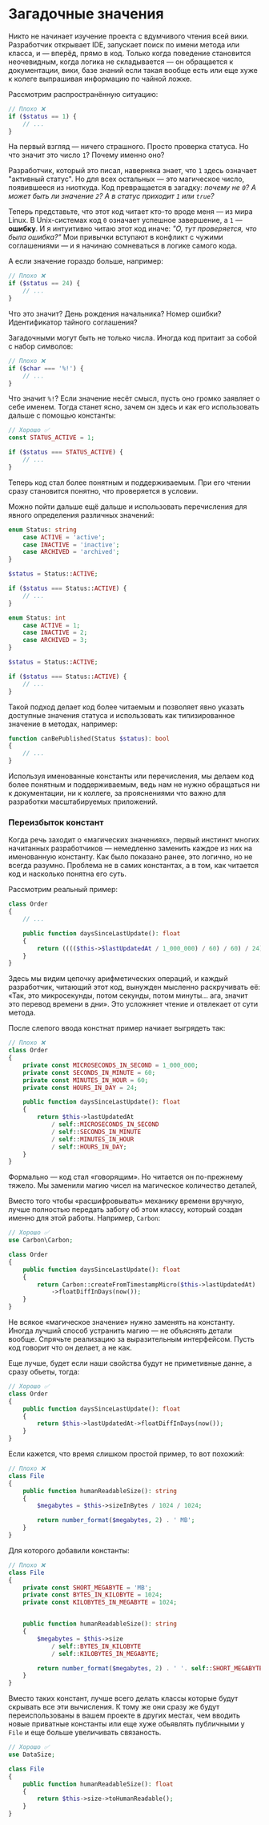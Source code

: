 # Загадочные значения

Никто не начинает изучение проекта с вдумчивого чтения всей вики. 
Разработчик открывает IDE, запускает поиск по имени метода или класса, и — вперёд, прямо в код. 
Только когда поведение становится неочевидным, когда логика не складывается — он обращается к документации, вики, базе знаний если такая вообще есть или еще хуже к колеге выпрашивая информацию по чайной ложке.

Рассмотрим распространённую ситуацию:

```php
// Плохо ❌
if ($status == 1) {
    // ...
}
```

На первый взгляд — ничего страшного. Просто проверка статуса.
Но что значит это число `1`? Почему именно оно?

Разработчик, который это писал, наверняка знает, что `1` здесь означает "активный статус".
Но для всех остальных — это магическое число, появившееся из ниоткуда.
Код превращается в загадку: *почему не `0`? А может быть ли значение `2`? А в статус приходит `1` или `true`?*

Теперь представьте, что этот код читает кто-то вроде меня — из мира Linux.
В Unix-системах код `0` означает успешное завершение, а `1` — **ошибку**.
И я интуитивно читаю этот код иначе: *"О, тут проверяется, что была ошибка?"*
Мои привычки вступают в конфликт с чужими соглашениями — и я начинаю сомневаться в логике самого кода.

А если значение гораздо больше, например:

```php
// Плохо ❌
if ($status == 24) {
    // ...
}
```

Что это значит? День рождения начальника? Номер ошибки? Идентификатор тайного соглашения?

Загадочными могут быть не только числа. Иногда код притаит за собой с набор символов:

```php
// Плохо ❌
if ($char === '%!') {
    // ...
}
```

Что значит `%!`? Если значение несёт смысл, пусть оно громко заявляет о себе именем. Тогда станет ясно, зачем он здесь и как его использовать дальше с помощью константы:

```php
// Хорошо ✅
const STATUS_ACTIVE = 1;

if ($status === STATUS_ACTIVE) {
    // ...
}
```

Теперь код стал более понятным и поддерживаемым. 
При его чтении сразу становится понятно, что проверяется в условии.

Можно пойти дальше ещё дальше и использовать перечисления для явного определения различных значений:

```php
enum Status: string
    case ACTIVE = 'active';
    case INACTIVE = 'inactive';
    case ARCHIVED = 'archived';
}

$status = Status::ACTIVE;

if ($status === Status::ACTIVE) {
    // ...
}
```

```php
enum Status: int
    case ACTIVE = 1;
    case INACTIVE = 2;
    case ARCHIVED = 3;
}

$status = Status::ACTIVE;

if ($status === Status::ACTIVE) {
    // ...
}
```

Такой подход делает код более читаемым и позволяет явно указать доступные значения статуса и использовать как типизированное значение в методах, например:

```php
function canBePublished(Status $status): bool
{
    // ...
}
```

Используя именованные константы или перечисления, мы делаем код более понятным и поддерживаемым, ведь нам не нужно обращаться ни к документации, ни к коллеге, за прояснениями что важно для разработки масштабируемых приложений.


### Переизбыток констант

Когда речь заходит о «магических значениях», первый инстинкт многих начитанных разработчиков — немедленно заменить каждое из них на именованную константу. 
Как было показано ранее, это логично, но не всегда разумно. Проблема не в самих константах, а в том, как читается код и насколько понятна его суть.

Рассмотрим реальный пример:

```php
class Order
{
    // ...

    public function daysSinceLastUpdate(): float
    {
        return (((($this->$lastUpdatedAt / 1_000_000) / 60) / 60) / 24);
    }
}
```

Здесь мы видим цепочку арифметических операций, и каждый разработчик, читающий этот код, вынужден мысленно раскручивать её:
 «Так, это микросекунды, потом секунды, потом минуты... ага, значит это перевод времени в дни». 
Это усложняет чтение и отвлекает от сути метода.


После слепого ввода констнат пример начиает выгрядеть так:
```php
// Плохо ❌
class Order
{
    private const MICROSECONDS_IN_SECOND = 1_000_000;
    private const SECONDS_IN_MINUTE = 60;
    private const MINUTES_IN_HOUR = 60;
    private const HOURS_IN_DAY = 24;

    public function daysSinceLastUpdate(): float
    {
        return $this->lastUpdatedAt
            / self::MICROSECONDS_IN_SECOND
            / self::SECONDS_IN_MINUTE
            / self::MINUTES_IN_HOUR
            / self::HOURS_IN_DAY;
    }
}
```

Формально — код стал «говорящим». Но читается он по-прежнему тяжело. Мы заменили магию чисел на магическое количество деталей,

Вместо того чтобы «расшифровывать» механику времени вручную, лучше полностью передать заботу об этом классу, который создан именно для этой работы. 
Например, `Carbon`:

```php
// Хорошо ✅
use Carbon\Carbon;

class Order
{
    public function daysSinceLastUpdate(): float
    {
        return Carbon::createFromTimestampMicro($this->lastUpdatedAt)
            ->floatDiffInDays(now());
    }
}
```

Не всякое «магическое значение» нужно заменять на константу. Иногда лучший способ устранить магию — не объяснять детали вообще. Спрячьте реализацию за выразительным интерфейсом. Пусть код говорит что он делает, а не как.

Еще лучше, будет если наши свойства будут не приметивные данне, а сразу обьеты, тогда:

```php
// Хорошо ✅
class Order
{
    public function daysSinceLastUpdate(): float
    {
        return $this->lastUpdatedAt->floatDiffInDays(now());
    }
}
```

Если кажется, что время слишком простой пример, то вот похожий:

```php
// Плохо ❌
class File
{
    public function humanReadableSize(): string
    {
        $megabytes = $this->sizeInBytes / 1024 / 1024;

        return number_format($megabytes, 2) . ' MB';
    }
}
```

Для которого добавили константы:


```php
// Плохо ❌
class File
{
    private const SHORT_MEGABYTE = 'MB';
    private const BYTES_IN_KILOBYTE = 1024;
    private const KILOBYTES_IN_MEGABYTE = 1024;


    public function humanReadableSize(): string
    {
        $megabytes = $this->size
            / self::BYTES_IN_KILOBYTE
            / self::KILOBYTES_IN_MEGABYTE;

        return number_format($megabytes, 2) . ' '. self::SHORT_MEGABYTE;
    }
}
```

Вместо таких констант, лучше всего делать классы которые будут скрывать все эти вычисления. 
К тому же они сразу же будут переиспользованы в вашем проекте в других местах, чем вводить новые приватные константы или еще хуже обьявлять публичными у `File` и еще больше увеличивать связаность.


```php
// Хорошо ✅
use DataSize;

class File
{
    public function humanReadableSize(): float
    {
        return $this->size->toHumanReadable();
    }
}
```
